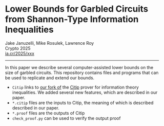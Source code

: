 # Lower Bounds for Garbled Circuits from Shannon-Type Information Inequalities

Jake Januzelli, Mike Rosulek, Lawrence Roy <br/>
Crypto 2025 <br/>
[ia.cr/2025/xxx](https://ia.cr/2025/xxx)

---

In this paper we describe several computer-assisted lower bounds on the size of garbled circuits.
This repository contains files and programs that can be used to replicate and extend our bounds.

* `Citip` links to [our fork of](https://github.com/ldr709/Citip) the [Citip](https://github.com/coldfix/Citip) prover for information theory inequalities. We added several new features, which are described in our paper.
* `*.citip` files are the inputs to Citip, the meaning of which is described described in our paper.
* `*.proof` files are the outputs of Citip
* `check_proof.py` can be used to verify the output proof

